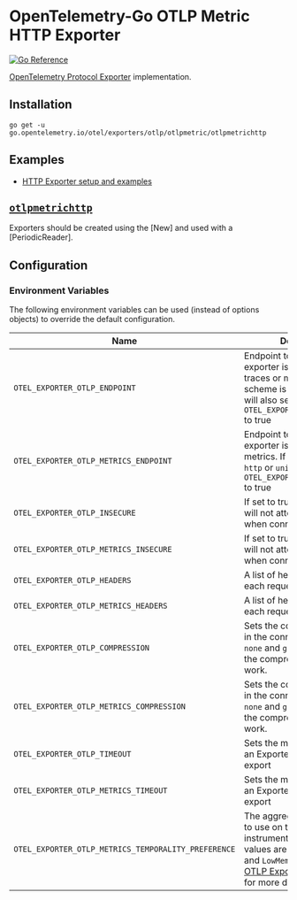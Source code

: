 # OpenTelemetry-Go OTLP Metric HTTP Exporter

[![Go Reference](https://pkg.go.dev/badge/go.opentelemetry.io/otel/exporters/otlp/otlpmetric/otlpmetrichttp.svg)](https://pkg.go.dev/go.opentelemetry.io/otel/exporters/otlp/otlpmetric/otlpmetrichttp)

[OpenTelemetry Protocol Exporter](https://github.com/open-telemetry/opentelemetry-specification/blob/v1.20.0/specification/protocol/exporter.md) implementation.

## Installation

```
go get -u go.opentelemetry.io/otel/exporters/otlp/otlpmetric/otlpmetrichttp
```

## Examples

- [HTTP Exporter setup and examples](./example_test.go)

## [`otlpmetrichttp`](https://pkg.go.dev/go.opentelemetry.io/otel/exporters/otlp/otlpmetric/otlpmetrichttp)

Exporters should be created using the [New] and used with a [PeriodicReader].

## Configuration

### Environment Variables

The following environment variables can be used (instead of options objects) to override the default configuration.

| Name | Description | Default | Override with |
|------|-------------|---------|---------------|
| `OTEL_EXPORTER_OTLP_ENDPOINT` | Endpoint to which the exporter is going to send traces or metrics. If the scheme is `http` or `unix` this will also set `OTEL_EXPORTER_OTLP_INSECURE` to true |`http://localhost:4317`| `OTEL_EXPORTER_OTLP_METRICS_ENDPOINT`, [WithEndpoint()] |
| `OTEL_EXPORTER_OTLP_METRICS_ENDPOINT` | Endpoint to which the exporter is going to send metrics. If the scheme is `http` or `unix` this will also set `OTEL_EXPORTER_OTLP_INSECURE` to true |`http://localhost:4317`| [WithEndpoint()] |
| `OTEL_EXPORTER_OTLP_INSECURE` | If set to true the connection will not attempt to use tls when connecting | insecure | `OTEL_EXPORTER_OTLP_METRICS_INSECURE`, [WithInsecure()] |
| `OTEL_EXPORTER_OTLP_METRICS_INSECURE` | If set to true the connection will not attempt to use tls when connecting | insecure | [WithInsecure()] |
| `OTEL_EXPORTER_OTLP_HEADERS` | A list of headers to send with each request | none | `OTEL_EXPORTER_OTLP_METRICS_HEADERS`, [WithHeaders()] |
| `OTEL_EXPORTER_OTLP_METRICS_HEADERS` | A list of headers to send with each request | none | [WithHeaders()] |
| `OTEL_EXPORTER_OTLP_COMPRESSION` | Sets the compressions used in the connection. Supports `none` and `gzip`.  Must import the compressor for gzip to work. | none | `OTEL_EXPORTER_OTLP_METRICS_COMPRESSION`, [WithCompression()] |
| `OTEL_EXPORTER_OTLP_METRICS_COMPRESSION` | Sets the compressions used in the connection. Supports `none` and `gzip`.  Must import the compressor for gzip to work. | none | [WithCompression()] |
| `OTEL_EXPORTER_OTLP_TIMEOUT` | Sets the max amount of time an Exporter will attempt an export | 10s | `OTEL_EXPORTER_OTLP_METRICS_TIMEOUT`, [WithTimeout()] |
| `OTEL_EXPORTER_OTLP_METRICS_TIMEOUT` | Sets the max amount of time an Exporter will attempt an export | 10s | [WithTimeout()] |
| `OTEL_EXPORTER_OTLP_METRICS_TEMPORALITY_PREFERENCE` | The aggregation temporality to use on the basis of instrument kind. Available values are `Cumulative`, `Delta`, and `LowMemory`.  See [The OTLP Exporter Specification] for more details| Cumulative | [WithTemporalitySelector()] |

[WithEndpoint()]: https://pkg.go.dev/go.opentelemetry.io/otel/exporters/otlp/otlpmetric/otlpmetrichttp#WithEndpoint
[WithInsecure()]: https://pkg.go.dev/go.opentelemetry.io/otel/exporters/otlp/otlpmetric/otlpmetrichttp#WithInsecure
[WithHeader()]: https://pkg.go.dev/go.opentelemetry.io/otel/exporters/otlp/otlpmetric/otlpmetrichttp#WithHeaders
[WithCompression()]: https://pkg.go.dev/go.opentelemetry.io/otel/exporters/otlp/otlpmetric/otlpmetrichttp#WithCompression
[WithCompressor()]: https://pkg.go.dev/go.opentelemetry.io/otel/exporters/otlp/otlpmetric/otlpmetrichttp#WithCompressor
[WithTimeout()]: https://pkg.go.dev/go.opentelemetry.io/otel/exporters/otlp/otlpmetric/otlpmetrichttp#WithTimeout
[The OTLP Exporter Specification]: https://github.com/open-telemetry/opentelemetry-specification/blob/main/specification/metrics/sdk_exporters/otlp.md#additional-configuration
[WithTemporalitySelector()]: https://pkg.go.dev/go.opentelemetry.io/otel/exporters/otlp/otlpmetric/otlpmetrichttp#WithTemporalitySelector

